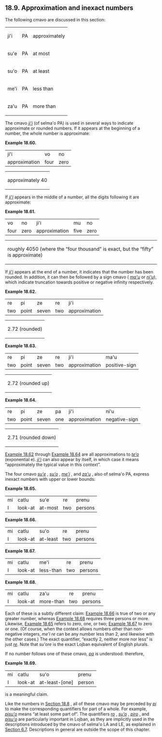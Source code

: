 <a id="section-approximation"></a>18.9. <a id="c18s9"></a>Approximation and inexact numbers
-------------------------------------------------------------------------------------------

The following cmavo are discussed in this section:

<table class="cmavo-list"><colgroup></colgroup><tbody><tr class="cmavo-entry"><td class="cmavo"><p class="cmavo">ji'i</p></td><td class="selmaho"><p class="selmaho">PA</p></td><td class="description"><p class="description">approximately</p></td></tr><tr class="cmavo-entry"><td class="cmavo"><p class="cmavo">su'e</p></td><td class="selmaho"><p class="selmaho">PA</p></td><td class="description"><p class="description">at most</p></td></tr><tr class="cmavo-entry"><td class="cmavo"><p class="cmavo">su'o</p></td><td class="selmaho"><p class="selmaho">PA</p></td><td class="description"><p class="description">at least</p></td></tr><tr class="cmavo-entry"><td class="cmavo"><p class="cmavo">me'i</p></td><td class="selmaho"><p class="selmaho">PA</p></td><td class="description"><p class="description">less than</p></td></tr><tr class="cmavo-entry"><td class="cmavo"><p class="cmavo">za'u</p></td><td class="selmaho"><p class="selmaho">PA</p></td><td class="description"><p class="description">more than</p></td></tr></tbody></table>

<a id="id-1.19.11.4.1" class="indexterm"></a><a id="id-1.19.11.4.2" class="indexterm"></a>The cmavo _<a id="id-1.19.11.4.3.1" class="indexterm"></a>[_ji'i_](../go01#valsi-jihi)_ (of selma'o PA) is used in several ways to indicate approximate or rounded numbers. If it appears at the beginning of a number, the whole number is approximate:

<div class="interlinear-gloss-example example">
<a id="example-random-id-YLcy"></a>

**Example 18.60. <a id="c18e9d1"></a><a id="id-1.19.11.5.1.2" class="indexterm"></a>** 

<table class="interlinear-gloss"><colgroup></colgroup><tbody><tr class="jbo"><td>ji'i</td><td>vo</td><td>no</td></tr><tr class="gloss"><td>approximation</td><td>four</td><td>zero</td></tr></tbody></table>

<table class="interlinear-gloss"><tbody><tr class="para"><td colspan="12321"><p class="natlang">approximately 40</p></td></tr></tbody></table>

</div>  

<a id="id-1.19.11.6.1" class="indexterm"></a>If _<a id="id-1.19.11.6.2.1" class="indexterm"></a>[_ji'i_](../go01#valsi-jihi)_ appears in the middle of a number, all the digits following it are approximate:

<div class="interlinear-gloss-example example">
<a id="example-random-id-BANC"></a>

**Example 18.61. <a id="c18e9d2"></a>** 

<table class="interlinear-gloss"><colgroup></colgroup><tbody><tr class="jbo"><td>vo</td><td>no</td><td>ji'i</td><td>mu</td><td>no</td></tr><tr class="gloss"><td>four</td><td>zero</td><td>approximation</td><td>five</td><td>zero</td></tr></tbody></table>

<table class="interlinear-gloss"><tbody><tr class="para"><td colspan="12321"><p class="natlang">roughly 4050 (where the <span class="quote">“<span class="quote">four thousand</span>”</span> is exact, but the <span class="quote">“<span class="quote">fifty</span>”</span> is approximate)</p></td></tr></tbody></table>

</div>  

<a id="id-1.19.11.8.1" class="indexterm"></a><a id="id-1.19.11.8.2" class="indexterm"></a>If _<a id="id-1.19.11.8.3.1" class="indexterm"></a>[_ji'i_](../go01#valsi-jihi)_ appears at the end of a number, it indicates that the number has been rounded. In addition, it can then be followed by a sign cmavo ( _<a id="id-1.19.11.8.4.1" class="indexterm"></a>[_ma'u_](../go01#valsi-mahu)_ or _<a id="id-1.19.11.8.5.1" class="indexterm"></a>[_ni'u_](../go01#valsi-nihu)_), which indicate truncation towards positive or negative infinity respectively.

<div class="interlinear-gloss-example example">
<a id="example-random-id-qIc5"></a>

**Example 18.62. <a id="c18e9d3"></a>** 

<table class="interlinear-gloss"><colgroup></colgroup><tbody><tr class="jbo"><td>re</td><td>pi</td><td>ze</td><td>re</td><td>ji'i</td></tr><tr class="gloss"><td>two</td><td>point</td><td>seven</td><td>two</td><td>approximation</td></tr></tbody></table>

<table class="interlinear-gloss"><tbody><tr class="para"><td colspan="12321"><p class="natlang">2.72 (rounded)</p></td></tr></tbody></table>

</div>  
<div class="interlinear-gloss-example example">
<a id="example-random-id-qicz"></a>

**Example 18.63. <a id="c18e9d4"></a><a id="id-1.19.11.10.1.2" class="indexterm"></a>** 

<table class="interlinear-gloss"><colgroup></colgroup><tbody><tr class="jbo"><td>re</td><td>pi</td><td>ze</td><td>re</td><td>ji'i</td><td>ma'u</td></tr><tr class="gloss"><td>two</td><td>point</td><td>seven</td><td>two</td><td>approximation</td><td>positive-sign</td></tr></tbody></table>

<table class="interlinear-gloss"><tbody><tr class="para"><td colspan="12321"><p class="natlang">2.72 (rounded up)</p></td></tr></tbody></table>

</div>  
<div class="interlinear-gloss-example example">
<a id="example-random-id-qiDE"></a>

**Example 18.64. <a id="c18e9d5"></a><a id="id-1.19.11.11.1.2" class="indexterm"></a>** 

<table class="interlinear-gloss"><colgroup></colgroup><tbody><tr class="jbo"><td>re</td><td>pi</td><td>ze</td><td>pa</td><td>ji'i</td><td>ni'u</td></tr><tr class="gloss"><td>two</td><td>point</td><td>seven</td><td>one</td><td>approximation</td><td>negative-sign</td></tr></tbody></table>

<table class="interlinear-gloss"><tbody><tr class="para"><td colspan="12321"><p class="natlang">2.71 (rounded down)</p></td></tr></tbody></table>

</div>  

<a id="id-1.19.11.12.1" class="indexterm"></a>[Example 18.62](../section-approximation#example-random-id-qIc5) through [Example 18.64](../section-approximation#example-random-id-qiDE) are all approximations to _<a id="id-1.19.11.12.4.1" class="indexterm"></a>[_te'o_](../go01#valsi-teho)_ (exponential e). _<a id="id-1.19.11.12.5.1" class="indexterm"></a>[_ji'i_](../go01#valsi-jihi)_ can also appear by itself, in which case it means “approximately the typical value in this context”.

<a id="id-1.19.11.13.1" class="indexterm"></a>The four cmavo _<a id="id-1.19.11.13.2.1" class="indexterm"></a>[_su'e_](../go01#valsi-suhe)_ , _<a id="id-1.19.11.13.3.1" class="indexterm"></a>[_su'o_](../go01#valsi-suho)_ , _<a id="id-1.19.11.13.4.1" class="indexterm"></a>[_me'i_](../go01#valsi-mehi)_ , and _<a id="id-1.19.11.13.5.1" class="indexterm"></a>[_za'u_](../go01#valsi-zahu)_ , also of selma'o PA, express inexact numbers with upper or lower bounds:

<div class="interlinear-gloss-example example">
<a id="example-random-id-qidi"></a>

**Example 18.65. <a id="c18e9d6"></a><a id="id-1.19.11.14.1.2" class="indexterm"></a><a id="id-1.19.11.14.1.3" class="indexterm"></a>** 

<table class="interlinear-gloss"><colgroup></colgroup><tbody><tr class="jbo"><td>mi</td><td>catlu</td><td>su'e</td><td>re</td><td>prenu</td></tr><tr class="gloss"><td>I</td><td>look-at</td><td>at-most</td><td>two</td><td>persons</td></tr></tbody></table>

</div>  
<div class="interlinear-gloss-example example">
<a id="example-random-id-qiE3"></a>

**Example 18.66. <a id="c18e9d7"></a><a id="id-1.19.11.15.1.2" class="indexterm"></a><a id="id-1.19.11.15.1.3" class="indexterm"></a>** 

<table class="interlinear-gloss"><colgroup></colgroup><tbody><tr class="jbo"><td>mi</td><td>catlu</td><td>su'o</td><td>re</td><td>prenu</td></tr><tr class="gloss"><td>I</td><td>look-at</td><td>at-least</td><td>two</td><td>persons</td></tr></tbody></table>

</div>  
<div class="interlinear-gloss-example example">
<a id="example-random-id-qIe7"></a>

**Example 18.67. <a id="c18e9d8"></a><a id="id-1.19.11.16.1.2" class="indexterm"></a><a id="id-1.19.11.16.1.3" class="indexterm"></a>** 

<table class="interlinear-gloss"><colgroup></colgroup><tbody><tr class="jbo"><td>mi</td><td>catlu</td><td>me'i</td><td>re</td><td>prenu</td></tr><tr class="gloss"><td>I</td><td>look-at</td><td>less-than</td><td>two</td><td>persons</td></tr></tbody></table>

</div>  
<div class="interlinear-gloss-example example">
<a id="example-random-id-qIfM"></a>

**Example 18.68. <a id="c18e9d9"></a><a id="id-1.19.11.17.1.2" class="indexterm"></a><a id="id-1.19.11.17.1.3" class="indexterm"></a>** 

<table class="interlinear-gloss"><colgroup></colgroup><tbody><tr class="jbo"><td>mi</td><td>catlu</td><td>za'u</td><td>re</td><td>prenu</td></tr><tr class="gloss"><td>I</td><td>look-at</td><td>more-than</td><td>two</td><td>persons</td></tr></tbody></table>

</div>  

<a id="id-1.19.11.18.1" class="indexterm"></a><a id="id-1.19.11.18.2" class="indexterm"></a><a id="id-1.19.11.18.3" class="indexterm"></a><a id="id-1.19.11.18.4" class="indexterm"></a><a id="id-1.19.11.18.5" class="indexterm"></a><a id="id-1.19.11.18.6" class="indexterm"></a>Each of these is a subtly different claim: [Example 18.66](../section-approximation#example-random-id-qiE3) is true of two or any greater number, whereas [Example 18.68](../section-approximation#example-random-id-qIfM) requires three persons or more. Likewise, [Example 18.65](../section-approximation#example-random-id-qidi) refers to zero, one, or two; [Example 18.67](../section-approximation#example-random-id-qIe7) to zero or one. (Of course, when the context allows numbers other than non-negative integers, _<a id="id-1.19.11.18.11.1" class="indexterm"></a>me'i re_ can be any number less than 2, and likewise with the other cases.) The exact quantifier, “exactly 2, neither more nor less” is just _<a id="id-1.19.11.18.13.1" class="indexterm"></a>[_re_](../go01#valsi-re)_. Note that _<a id="id-1.19.11.18.14.1" class="indexterm"></a>su'ore_ is the exact Lojban equivalent of English plurals.

<a id="id-1.19.11.19.1" class="indexterm"></a><a id="id-1.19.11.19.2" class="indexterm"></a><a id="id-1.19.11.19.3" class="indexterm"></a><a id="id-1.19.11.19.4" class="indexterm"></a>If no number follows one of these cmavo, _<a id="id-1.19.11.19.5.1" class="indexterm"></a>[_pa_](../go01#valsi-pa)_ is understood: therefore,

<div class="interlinear-gloss-example example">
<a id="example-random-id-brir"></a>

**Example 18.69. <a id="c18e9d10"></a>** 

<table class="interlinear-gloss"><colgroup></colgroup><tbody><tr class="jbo"><td>mi</td><td>catlu</td><td>su'o</td><td>prenu</td></tr><tr class="gloss"><td>I</td><td>look-at</td><td>at-least-[one]</td><td>person</td></tr></tbody></table>

</div>  

is a meaningful claim.

<a id="id-1.19.11.22.1" class="indexterm"></a>Like the numbers in [Section 18.8](../section-indefinite-numbers) , all of these cmavo may be preceded by _<a id="id-1.19.11.22.3.1" class="indexterm"></a>[_pi_](../go01#valsi-pi)_ to make the corresponding quantifiers for part of a whole. For example, _<a id="id-1.19.11.22.4.1" class="indexterm"></a>[_pisu'o_](../go01#valsi-pisuho)_ means “at least some part of”. The quantifiers _<a id="id-1.19.11.22.6.1" class="indexterm"></a>[_ro_](../go01#valsi-ro)_ , _<a id="id-1.19.11.22.7.1" class="indexterm"></a>[_su'o_](../go01#valsi-suho)_ , _<a id="id-1.19.11.22.8.1" class="indexterm"></a>[_piro_](../go01#valsi-piro)_ , and _<a id="id-1.19.11.22.9.1" class="indexterm"></a>[_pisu'o_](../go01#valsi-pisuho)_ are particularly important in Lojban, as they are implicitly used in the descriptions introduced by the cmavo of selma'o LA and LE, as explained in [Section 6.7](../section-quantified-descriptions). Descriptions in general are outside the scope of this chapter.